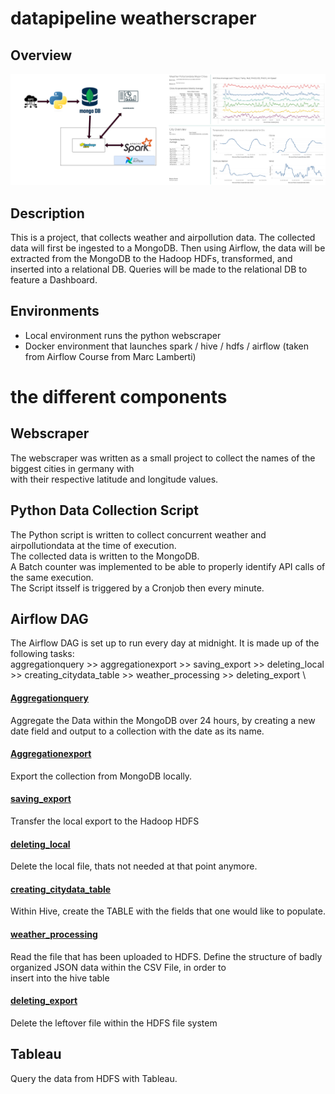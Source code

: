 # datapipeline weatherscraper 
## Overview
<img src="Pictures/overview_pipeline.png" width="50%" height="50%"><img src="Pictures/weather_dashboard.png" width="50%" height="50%">

## Description

This is a project, that collects weather and airpollution data. The collected data will first be ingested to a MongoDB.
Then using Airflow, the data will be extracted from the MongoDB to the Hadoop HDFs, transformed, and inserted into a relational DB.
Queries will be made to the relational DB to feature a Dashboard.

## Environments
- Local environment runs the python webscraper 
- Docker environment that launches spark / hive / hdfs / airflow (taken from Airflow Course from Marc Lamberti)

# the different components
## Webscraper
The webscraper was written as a small project to collect the names of the biggest cities in germany with \
with their respective latitude and longitude values.

## Python Data Collection Script
The Python script is written to collect concurrent weather and airpollutiondata at the time of execution. \
The collected data is written to the MongoDB. \
A Batch counter was implemented to be able to properly identify API calls of the same execution. \
The Script itsself is triggered by a Cronjob then every minute.

## Airflow DAG
The Airflow DAG is set up to run every day at midnight. It is made up of the following tasks: \
aggregationquery >> aggregationexport >> saving_export >> deleting_local >> creating_citydata_table >> weather_processing >> deleting_export \



#### <ins>Aggregationquery</ins>

Aggregate the Data within the MongoDB over 24 hours, by creating a new date field and output to a collection with the date as its name.

#### <ins>Aggregationexport</ins>
Export the collection from MongoDB locally.

#### <ins>saving_export</ins>
Transfer the local export to the Hadoop HDFS

#### <ins>deleting_local</ins>
Delete the local file, thats not needed at that point anymore.

#### <ins>creating_citydata_table</ins>
Within Hive, create the TABLE with the fields that one would like to populate.

#### <ins>weather_processing</ins>
Read the file that has been uploaded to HDFS. Define the structure of badly organized JSON data within the CSV File, in order to \
insert into the hive table

#### <ins>deleting_export</ins>
Delete the leftover file within the HDFS file system

## Tableau
Query the data from HDFS with Tableau.
